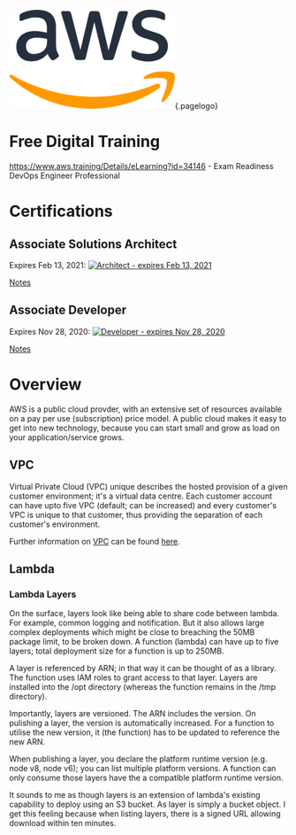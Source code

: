 ![AWS Logo](/uploads/logos/aws-logo.png "AWS Logo"){.pagelogo}
<!-- TITLE: AWS -->
<!-- SUBTITLE: A quick summary of AWS -->

# Free Digital Training
https://www.aws.training/Details/eLearning?id=34146 - Exam Readiness DevOps Engineer Professional

# Certifications
## Associate Solutions Architect
Expires Feb 13, 2021:
<a target="_blank" href="https://www.certmetrics.com/amazon/public/badge.aspx?i=1&t=c&d=2017-11-15&ci=AWS00359784">
	<img width="120px" src="images/aws-certified-solution-architect-logo.png" alt="Architect - expires Feb 13, 2021"/>
</a>

[Notes](technologies/aws/certifications/associate/solutionsArchitect)

## Associate Developer
Expires Nov 28, 2020:
<a target="_blank" href="https://www.certmetrics.com/amazon/public/badge.aspx?i=2&t=c&d=2017-11-27&ci=AWS00359784">
	<img width="120px" src="images/aws-certified-developer-associate.gif" alt="Developer - expires Nov 28, 2020"/>
</a>

[Notes](technologies/aws/certifications/associate/developer)

# Overview
AWS is a public cloud provder, with an extensive set of resources available on a pay per use (subscription) price model. A public cloud makes it easy to get into new technology, because you can start small and grow as load on your application/service grows.


## VPC
Virtual Private Cloud (VPC) unique describes the hosted provision of a given customer environment; it's a virtual data centre. Each customer account can have upto five VPC (default; can be increased) and every customer's VPC is unique to that customer, thus providing the separation of each customer's environment.

Further information on [VPC](/technologies/aws/vpc) can be found [here](/technologies/aws/vpc).

## Lambda
### Lambda Layers

On the surface, layers look like being able to share code between lambda. For example, common logging and notification. But it also allows large complex deployments which might be close to breaching the 50MB package limit, to be broken down. A function (lambda) can have up to five layers; total deployment size for a function is up to 250MB.

A layer is referenced by ARN; in that way it can be thought of as a library. The function uses IAM roles to grant access to that layer. Layers are installed into the /opt directory (whereas the function remains in the /tmp directory).

Importantly, layers are versioned. The ARN includes the version. On pulishing a layer, the version is automatically increased. For a function to utilise the new version, it (the function) has to be updated to reference the new ARN.

When publishing a layer, you declare the platform runtime version (e.g. node v8, node v6); you can list multiple platform versions. A function can only consume those layers have the a compatible platform runtime version.

It sounds to me as though layers is an extension of lambda's existing capability to deploy using an S3 bucket. As layer is simply a bucket object. I get this feeling because when listing layers, there is a signed URL allowing download within ten minutes.